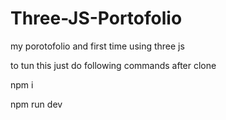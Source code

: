 # Three-JS-Portofolio
my porotofolio and first time using three js


to tun this just do following commands after clone

npm i 

npm run dev
